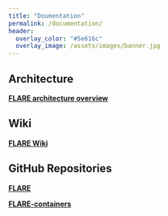 ```yaml
---
title: "Doumentation"
permalink: /documentation/
header:
  overlay_color: "#5e616c"
  overlay_image: /assets/images/banner.jpg
---
```


## Architecture

**<i class="fas fa-book" aria-hidden="true"></i> [FLARE architecture overview](/architecture)**

## Wiki

**<i class="fas fa-book" aria-hidden="true"></i> [FLARE Wiki](https://github.com/FLARE-forecast/FLAREv1/wiki)**

## GitHub Repositories

**<i class="fab fa-github"></i> [FLARE](https://github.com/FLARE-forecast/FLAREv1)**

**<i class="fab fa-github"></i> [FLARE-containers](https://github.com/FLARE-forecast/FLARE-containers)**
